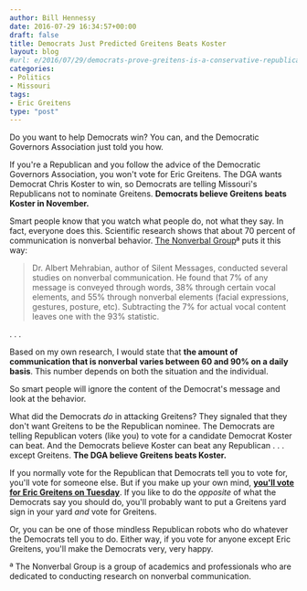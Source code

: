 ```yaml
---
author: Bill Hennessy
date: 2016-07-29 16:34:57+00:00
draft: false
title: Democrats Just Predicted Greitens Beats Koster
layout: blog
#url: e/2016/07/29/democrats-prove-greitens-is-a-conservative-republican/
categories:
- Politics
- Missouri
tags:
- Eric Greitens
type: "post"
---
```


Do you want to help Democrats win? You can, and the Democratic Governors Association just told you how.

If you're a Republican and you follow the advice of the Democratic Governors Association, you won't vote for Eric Greitens. The DGA wants Democrat Chris Koster to win, so Democrats are telling Missouri's Republicans not to nominate Greitens. **Democrats believe Greitens beats Koster in November.**

Smart people know that you watch what people do, not what they say. In fact, everyone does this. Scientific research shows that about 70 percent of communication is nonverbal behavior. [The Nonverbal Group](https://www.nonverbalgroup.com/2011/08/how-much-of-communication-is-really-nonverbal)ª puts it this way:



> Dr. Albert Mehrabian, author of Silent Messages, conducted several studies on nonverbal communication. He found that 7% of any message is conveyed through words, 38% through certain vocal elements, and 55% through nonverbal elements (facial expressions, gestures, posture, etc). Subtracting the 7% for actual vocal content leaves one with the 93% statistic.

. . .

Based on my own research, I would state that **the amount of communication that is nonverbal varies between 60 and 90% on a daily basis**. This number depends on both the situation and the individual.



So smart people will ignore the content of the Democrat's message and look at the behavior.

What did the Democrats _do_ in attacking Greitens? They signaled that they don't want Greitens to be the Republican nominee. The Democrats are telling Republican voters (like you) to vote for a candidate Democrat Koster can beat. And the Democrats believe Koster can beat any Republican . . . except Greitens. **The DGA believe Greitens beats Koster.**

If you normally vote for the Republican that Democrats tell you to vote for, you'll vote for someone else. But if you make up your own mind, [**you'll vote for Eric Greitens on Tuesday**](https://ericgreitens.com/2016/07/29/breaking-eric-greitens-condemns-democrat-meddling-in-gop-primary-outside-of-mo-democratic-party-headquarters/). If you like to do the _opposite_ of what the Democrats say you should do, you'll probably want to put a Greitens yard sign in your yard _and_ vote for Greitens.

Or, you can be one of those mindless Republican robots who do whatever the Democrats tell you to do. Either way, if you vote for anyone except Eric Greitens, you'll make the Democrats very, very happy.

ª The Nonverbal Group is a group of academics and professionals who are dedicated to conducting research on nonverbal communication.

